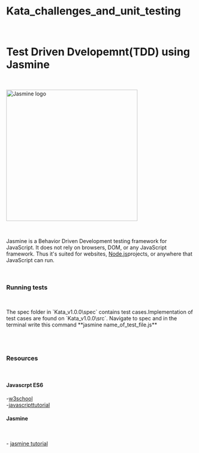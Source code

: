 # Kata_challenges_and_unit_testing

</br>
<h1>Test Driven Dvelopemnt(TDD) using Jasmine </h1>

</br>

<p align="left">
  <img src="https://github.com/kennethmokhethi/Kata_challenges_and_unit_testing/blob/master/Kata_v1.0.0/img/jasmine.PNG" width="350" alt="Jasmine logo">
</p>

</br>
<p>Jasmine is a Behavior Driven Development testing framework for JavaScript. It does not rely on browsers, DOM, or any JavaScript framework. Thus it's suited for websites, <a href="https://nodejs.org/en/m">Node.js</a>projects, or anywhere that JavaScript can run.</p>

</br>
<h3>Running tests</h3>
</br>
<p>The spec folder in `Kata_v1.0.0\spec` contains test cases.Implementation of test cases are found on `Kata_v1.0.0\src`.
Navigate to spec and in the terminal write this command **jasmine name_of_test_file.js**</p>

</br>
</br>
<h3>Resources</h3>
</br>
<h4>Javascrpt ES6</h4>
 <p>-<a href="https://www.w3schools.com/js/js_es6.asp">w3school</a>  </br>
 -<a href="https://www.javascripttutorial.net/es6/">javascripttutorial</a></br></p>
 <h4>Jasmine</h4> 
 </br>
 <p>
 - <a href="https://jasmine.github.io/tutorials/your_first_suite">jasmine tutorial</a>
  </p>
